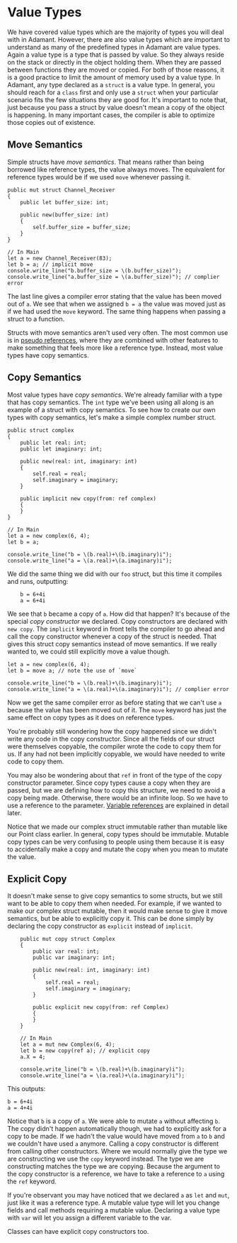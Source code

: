 # Value Types

We have covered value types which are the majority of types you will deal with in Adamant. However, there are also value types which are important to understand as many of the predefined types in Adamant are value types. Again a value type is a type that is passed by value. So they always reside on the stack or directly in the object holding them. When they are passed between functions they are moved or copied. For both of those reasons, it is a good practice to limit the amount of memory used by a value type. In Adamant, any type declared as a `struct` is a value type. In general, you should reach for a `class` first and only use a `struct` when your particular scenario fits the few situations they are good for. It's important to note that, just because you pass a struct by value doesn't mean a copy of the object is happening. In many important cases, the compiler is able to optimize those copies out of existence.

## Move Semantics

Simple structs have *move semantics*. That means rather than being borrowed like reference types, the value always moves. The equivalent for reference types would be if we used `move` whenever passing it.

```adamant
public mut struct Channel_Receiver
{
    public let buffer_size: int;

    public new(buffer_size: int)
    {
        self.buffer_size = buffer_size;
    }
}

// In Main
let a = new Channel_Receiver(83);
let b = a; // implicit move
console.write_line("b.buffer_size = \(b.buffer_size)");
console.write_line("a.buffer_size = \(a.buffer_size)"); // complier error
```

The last line gives a compiler error stating that the value has been moved out of `a`. We see that when we assigned `b = a` the value was moved just as if we had used the `move` keyword. The same thing happens when passing a struct to a function.

Structs with move semantics aren't used very often. The most common use is in [pseudo references](pseudo-references.md), where they are combined with other features to make something that feels more like a reference type. Instead, most value types have copy semantics.

## Copy Semantics

Most value types have *copy semantics*. We're already familiar with a type that has copy semantics. The `int` type we've been using all along is an example of a struct with copy semantics. To see how to create our own types with copy semantics, let's make a simple complex number struct.

```adamant
public struct complex
{
    public let real: int;
    public let imaginary: int;

    public new(real: int, imaginary: int)
    {
        self.real = real;
        self.imaginary = imaginary;
    }

    public implicit new copy(from: ref complex)
    {
    }
}

// In Main
let a = new complex(6, 4);
let b = a;

console.write_line("b = \(b.real)+\(b.imaginary)i");
console.write_line("a = \(a.real)+\(a.imaginary)i");
```

We did the same thing we did with our `foo` struct, but this time it compiles and runs, outputting:

```console
    b = 6+4i
    a = 6+4i
```

We see that `b` became a copy of `a`. How did that happen?  It's because of the special *copy constructor* we declared. Copy constructors are declared with `new copy`. The `implicit` keyword in front tells the compiler to go ahead and call the copy constructor whenever a copy of the struct is needed. That gives this struct copy semantics instead of move semantics. If we really wanted to, we could still explicitly move a value though.

```adamant
let a = new complex(6, 4);
let b = move a; // note the use of `move`

console.write_line("b = \(b.real)+\(b.imaginary)i");
console.write_line("a = \(a.real)+\(a.imaginary)i"); // complier error
```

Now we get the same compiler error as before stating that we can't use `a` because the value has been moved out of it. The `move` keyword has just the same effect on copy types as it does on reference types.

You're probably still wondering how the copy happened since we didn't write any code in the copy constructor. Since all the fields of our struct were themselves copyable, the compiler wrote the code to copy them for us. If any had not been implicitly copyable, we would have needed to write code to copy them.

You may also be wondering about that `ref` in front of the type of the copy constructor parameter. Since copy types cause a copy when they are passed, but we are defining how to copy this structure, we need to avoid a copy being made. Otherwise, there would be an infinite loop. So we have to use a reference to the parameter. [Variable references](variable-references.md) are explained in detail later.

Notice that we made our complex struct immutable rather than mutable like our Point class earlier. In general, copy types should be immutable. Mutable copy types can be very confusing to people using them because it is easy to accidentally make a copy and mutate the copy when you mean to mutate the value.

## Explicit Copy

It doesn't make sense to give copy semantics to some structs, but we still want to be able to copy them when needed. For example, if we wanted to make our complex struct mutable, then it would make sense to give it move semantics, but be able to explicitly copy it. This can be done simply by declaring the copy constructor as `explicit` instead of `implicit`.

```adamant
    public mut copy struct Complex
    {
        public var real: int;
        public var imaginary: int;

        public new(real: int, imaginary: int)
        {
            self.real = real;
            self.imaginary = imaginary;
        }

        public explicit new copy(from: ref Complex)
        {
        }
    }

    // In Main
    let a = mut new Complex(6, 4);
    let b = new copy(ref a); // explicit copy
    a.X = 4;

    console.write_line("b = \(b.real)+\(b.imaginary)i");
    console.write_line("a = \(a.real)+\(a.imaginary)i");
```

This outputs:

```console
b = 6+4i
a = 4+4i
```

Notice that `b` is a copy of `a`. We were able to mutate `a` without affecting `b`. The copy didn't happen automatically though, we had to explicitly ask for a copy to be made. If we hadn't the value would have moved from `a` to `b` and we couldn't have used `a` anymore. Calling a copy constructor is different from calling other constructors. Where we would normally give the type we are constructing we use the `copy` keyword instead. The type we are constructing matches the type we are copying. Because the argument to the copy constructor is a reference, we have to take a reference to `a` using the `ref` keyword.

If you're observant you may have noticed that we declared `a` as `let` and `mut`, just like it was a reference type. A mutable value type will let you change fields and call methods requiring a mutable value. Declaring a value type with `var` will let you assign a different variable to the var.

Classes can have explicit copy constructors too.
